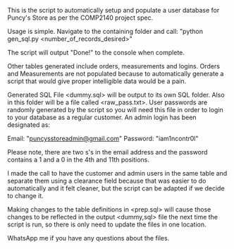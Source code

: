 This is the script to automatically setup and populate a user database for Puncy's Store as per the COMP2140 project spec.

Usage is simple. Navigate to the containing folder and call:
    "python gen_sql.py <number_of_records_desired>"

The script will output "Done!" to the console when complete. 

Other tables generated include orders, measurements and logins. Orders and Measurements are not populated because to automatically generate a script that would give proper intelligible data would be a pain. 

Generated SQL File <dummy.sql> will be output to its own SQL folder. Also in this folder will be a file called <raw_pass.txt>. User passwords are randomly generated by the script so you will need this file in order to login to your database as a regular customer. An admin login has been designated as:

Email: "puncysstoreadmin@gmail.com"
Password: "iam1ncontr0l"

Please note, there are two s's in the email address and the password contains a 1 and a 0 in the 4th and 11th positions.

I made the call to have the customer and admin users in the same table and separate them using a clearance field because that was easier to do automatically and it felt cleaner, but the script can be adapted if we decide to change it.

Making changes to the table definitions in <prep.sql> will cause those changes to be reflected in the output <dummy,sql> file the next time the script is run, so there is only need to update the files in one location. 

WhatsApp me if you have any questions about the files.
